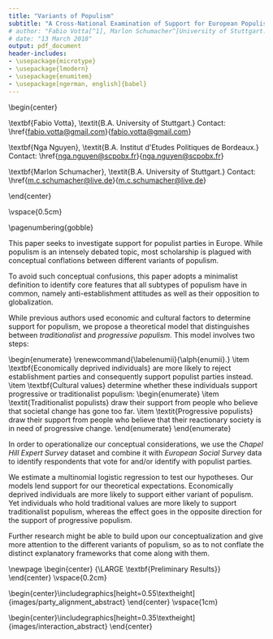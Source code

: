 ```yaml
---
title: "Variants of Populism"
subtitle: "A Cross-National Examination of Support for European Populist Parties"
# author: "Fabio Votta[^1], Marlon Schumacher^[University of Stuttgart. Contact: [m.c.schumacher@live.de](mailto:m.c.schumacher@live.de)], Nga Nguyen^[University of Stuttgart. Contact: [nga.nguyen@scpobx.fr](nga.nguyen@scpobx.fr)]"
# date: "13 March 2018"
output: pdf_document
header-includes:
- \usepackage{microtype}
- \usepackage{lmodern}
- \usepackage{enumitem}
- \usepackage[ngerman, english]{babel}
---
```


\begin{center}

\textbf{Fabio Votta}, \textit{B.A. University of Stuttgart.} Contact: \href{fabio.votta@gmail.com}{fabio.votta@gmail.com}

\textbf{Nga Nguyen}, \textit{B.A. Institut d'Etudes Politiques de Bordeaux.} Contact: \href{nga.nguyen@scpobx.fr}{nga.nguyen@scpobx.fr}

\textbf{Marlon Schumacher}, \textit{B.A. University of Stuttgart.} Contact: \href{m.c.schumacher@live.de}{m.c.schumacher@live.de}

\end{center}

\vspace{0.5cm}

\pagenumbering{gobble}

This paper seeks to investigate support for populist parties in Europe. While populism is an intensely debated topic, most scholarship is plagued with conceptual conflations between different variants of populism.

To avoid such conceptual confusions, this paper adopts a minimalist definition to identify core features that all subtypes of populism have in common, namely anti-establishment attitudes as well as their opposition to globalization.

While previous authors used economic and cultural factors to determine support for populism, we propose a theoretical model that distinguishes between *traditionalist* and *progressive populism*. This model involves two steps: 

\begin{enumerate}
\renewcommand{\labelenumii}{\alph{enumii}.}
\item \textbf{Economically deprived individuals} are more likely to reject establishment parties and consequently support populist parties instead. 
\item \textbf{Cultural values} determine whether these individuals support progressive or traditionalist populism: 
\begin{enumerate}
\item \textit{Traditionalist populists} draw their support from people who believe  that societal change has gone too far.
\item \textit{Progressive populists} draw their support from people who believe that their reactionary society is in need of progressive change.
\end{enumerate}
\end{enumerate}


In order to operationalize our conceptual considerations, we use the *Chapel Hill Expert Survey* dataset and combine it with *European Social Survey* data to identify respondents that vote for and/or identify with populist parties.

We estimate a multinomial logistic regression to test our hypotheses. Our models lend support for our theoretical expectations. Economically deprived individuals are more likely to support either variant of populism. Yet individuals who hold traditional values are more likely to support traditionalist populism, whereas the effect goes in the opposite direction for the support of progressive populism.

Further research might be able to build upon our conceptualization and give more attention to the different variants of populism, so as to not conflate the distinct explanatory frameworks that come along with them. 



<!-- \begin{center} -->
<!--   \includegraphics[width=1\textwidth]{images/interaction.png} -->
<!-- \end{center} -->

<!-- ## Preliminary Results -->
\newpage
\begin{center}
{\LARGE \textbf{Preliminary Results}}
\end{center}
\vspace{0.2cm}


\begin{center}\includegraphics[height=0.55\textheight]{images/party_alignment_abstract} \end{center}
\vspace{1cm}


\begin{center}\includegraphics[height=0.35\textheight]{images/interaction_abstract} \end{center}

